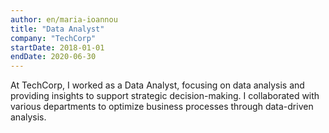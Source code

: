 ```yaml
---
author: en/maria-ioannou
title: "Data Analyst"
company: "TechCorp"
startDate: 2018-01-01
endDate: 2020-06-30
---
```


At TechCorp, I worked as a Data Analyst, focusing on data analysis and providing insights to support strategic decision-making. I collaborated with various departments to optimize business processes through data-driven analysis.
